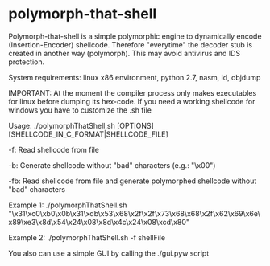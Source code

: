 polymorph-that-shell
====================


Polymorph-that-shell is a simple polymorphic engine to dynamically encode (Insertion-Encoder) shellcode. Therefore "everytime" the decoder stub is created in another way (polymorph). This may avoid antivirus and IDS protection.


System requirements: linux x86 environment, python 2.7, nasm, ld, objdump

IMPORTANT: At the moment the compiler process only makes executables for linux before dumping its hex-code. If you need a working shellcode for windows you have to customize the .sh file


Usage: ./polymorphThatShell.sh [OPTIONS] [SHELLCODE_IN_C_FORMAT|SHELLCODE_FILE]

-f: Read shellcode from file

-b: Generate shellcode without "bad" characters (e.g.: "\x00")

-fb: Read shellcode from file and generate polymorphed shellcode without "bad" characters

Example 1: ./polymorphThatShell.sh "\x31\xc0\xb0\x0b\x31\xdb\x53\x68\x2f\x2f\x73\x68\x68\x2f\x62\x69\x6e\x89\xe3\x8d\x54\x24\x08\x8d\x4c\x24\x08\xcd\x80"

Example 2: ./polymorphThatShell.sh -f shellFile


You also can use a simple GUI by calling the ./gui.pyw script